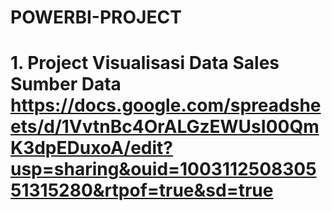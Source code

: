 # POWERBI-PROJECT
# 1. Project Visualisasi Data Sales Sumber Data https://docs.google.com/spreadsheets/d/1VvtnBc4OrALGzEWUsI00QmK3dpEDuxoA/edit?usp=sharing&ouid=100311250830551315280&rtpof=true&sd=true
